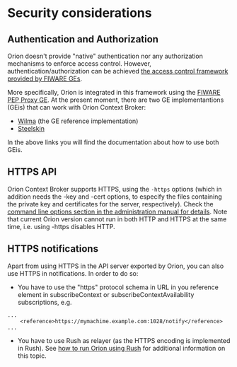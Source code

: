 # Security considerations

## Authentication and Authorization 

Orion doesn't provide "native" authentication nor any authorization mechanisms to enforce access control. However, authentication/authorization can be achieved [the access control framework provided by FIWARE GEs](https://forge.fiware.org/plugins/mediawiki/wiki/fiware/index.php/FIWARE.ArchitectureDescription.Security.Access_Control_Generic_Enabler).

More specifically, Orion is integrated in this framework using the [FIWARE PEP Proxy
GE](https://forge.fiware.org/plugins/mediawiki/wiki/fiware/index.php/FIWARE.OpenSpecification.Security.PEP_Proxy_Generic_Enabler).
At the present moment, there are two GE implementantions (GEis) that can
work with Orion Context Broker:

-   [Wilma](http://catalogue.fiware.org/enablers/pep-proxy-wilma) (the
    GE reference implementation)
-   [Steelskin](https://github.com/telefonicaid/fiware-pep-steelskin)

In the above links you will find the documentation about how to use both
GEis. 

## HTTPS API

Orion Context Broker supports HTTPS, using the `-https` options (which in addition needs the
-key and -cert options, to especify the files containing the private key
and certificates for the server, respectively). Check the [command line
options section in the administration manual for
details](../admin/cli.md#command-line-options).
Note that current Orion version cannot run in both HTTP and HTTPS at the
same time, i.e. using -https disables HTTP.

## HTTPS notifications

Apart from using HTTPS in the API server exported by Orion, you can also use HTTPS in
notifications. In order to do so:

-   You have to use the "https" protocol schema in URL in you reference
    element in subscribeContext or subscribeContextAvailability
    subscriptions, e.g.

<!-- -->

    ...
        <reference>https://mymachime.example.com:1028/notify</reference>
    ...

-   You have to use Rush as relayer (as the HTTPS encoding is
    implemented in Rush). See [how to run Orion using
    Rush](../admin/rush.md)
    for additional information on this topic.
